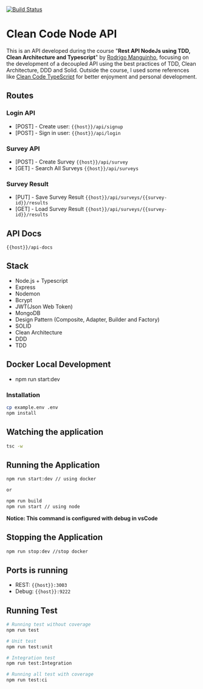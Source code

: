 [![Build Status](https://app.travis-ci.com/renatops1991/clean-code-api.svg?token=ZnWiximpccuhiNf9ij9f&branch=production)](https://app.travis-ci.com/renatops1991/clean-code-api)

# Clean Code Node API

This is an API developed during the course "**Rest API NodeJs using TDD, Clean Architecture and Typescript**" by [Rodrigo Manguinho](https://github.com/rmanguinho/), focusing on the development of a decoupled API using the best practices of TDD, Clean Architecture, DDD and Solid.
Outside the course, I used some references like [Clean Code TypeScript](https://github.com/vitorfreitas/clean-code-typescript) for better enjoyment and personal development.

## Routes

### Login API

- [POST] - Create user: `{{host}}/api/signup`
- [POST] - Sign in user: `{{host}}/api/login`

### Survey API

- [POST] - Create Survey `{{host}}/api/survey`
- [GET] - Search All Surveys `{{host}}/api/surveys`

### Survey Result

- [PUT] - Save Survey Result `{{host}}/api/surveys/{{survey-id}}/results`
- [GET] - Load Survey Result `{{host}}/api/surveys/{{survey-id}}/results`

## API Docs

`{{host}}/api-docs`

## Stack

- Node.js + Typescript
- Express
- Nodemon
- Bcrypt
- JWT(Json Web Token)
- MongoDB
- Design Pattern (Composite, Adapter, Builder and Factory)
- SOLID
- Clean Architecture
- DDD
- TDD


## Docker Local Development
 - npm run start:dev

### Installation

```bash
cp example.env .env
npm install
```

## Watching the application

```bash
tsc -w
```

## Running the Application

```bash
npm run start:dev // using docker

or

npm run build
npm run start // using node
```

<b>Notice: This command is configured with debug in vsCode</b>

## Stopping the Application

```bash
npm run stop:dev //stop docker
```

## Ports is running

- REST: `{{host}}:3003`
- Debug: `{{host}}:9222`

## Running Test

```bash
# Running test without coverage
npm run test

# Unit test
npm run test:unit

# Integration test
npm run test:Integration

# Running all test with coverage
npm run test:ci

```
